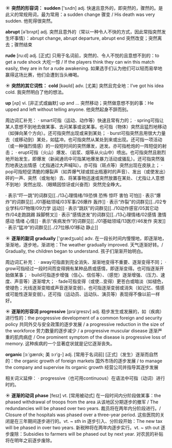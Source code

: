 ☀ <span class="category">**突然的形容词：**</span>
<span class="vocabulary">**sudden**</span> ['sʌdn] 
<span class="definition">adj. 快速且意外的，即突然的，骤然的。是此义的常规用词，最为常用：</span>a sudden change 骤变 / His death was very sudden. 他死得很突然。

<span class="vocabulary">**abrupt**</span> [ə'brʌpt] 
<span class="definition">adj. 突然且意外的（常以一种令人不快的方式，因此常指突然发生坏事情）：</span>abrupt change, abrupt departure, abrupt end 突然改变；突然离去；骤然结束

<span class="vocabulary">**rude**</span> [ru:d] 
<span class="definition">adj. [正式] 只用于名词前，突然的、令人不悦的且意想不到的：</span>to get a rude shock 大吃一惊 / If the players think they can win this match easily, they are in for a rude awakening. 如果选手们认为他们可以轻而易举地赢得这场比赛，他们会遭到当头棒喝。

☀ <span class="category">**突然的其它词性：**</span>
<span class="vocabulary">**cold**</span> [kəʊld] 
<span class="definition">adv. [尤美] 突然且完全地：</span>I’ve got his idea cold. 我突然明白了他的想法。

<span class="vocabulary">**up**</span> [ʌp] 
<span class="definition">vi. [非正式或幽默] up and ... 突然移动；突然做意想不到的事：</span>He upped and left without telling anyone. 他突然起身不辞而别。

周边词汇补充：
· smart可指（运动、动作等）快速且常有力的；
· spring可指让某人意想不到地去做某事、去问某事或说某事。也可指（物体）突然且猛烈地移动（如弹向某个方向）。还可指突然出现或来到某处；
· burst可指突然且用很大力量去（或移动到）某处，如猛冲。也可指突然从某处到来或出现。还可指一项活动（或一种强烈情感）的一段短时间的突然爆发，迸发。亦可指枪炮的一阵短促的射击；
· erupt可指（火山）爆发、（岩浆、烟等从火山中）喷出。也可指突然且剧烈地开始发生，即爆发（新闻通讯中可指某地爆发暴力活动或骚乱）。还可指突然强烈地表达出情感（尤指通过大声喊叫）。亦可指（斑点等）突然出现在皮肤上；
· pop可指短促清脆的爆裂声（如弄爆气球或拔出瓶塞时的声音）、发出（或使发出）砰的一声、突然（或匆匆）去、将某事物迅速或突然放置在某处、（尤指让人意想不到地）突然出现、（眼睛因惊讶或兴奋而）突然完全睁大。

· 表示“吓一跳”的词群见[[../13心理情绪/19恐惧 恐怖 惊吓 害怕 可怕]]
· 表示“爆炸”的词群见[[../01基础领域/03军事/26爆炸 轰炸]]
· 表示“炸裂”的词群见[[../02专业学科/07物理/09力学 运动]]
· 表示“跳跃”的词群见[[../10动作感官/05其它动作/04走跑跳踢 跺脚劈叉]]
· 表示“感情迸发”的词群见[[../13心理情绪/02感情 激情 感动 情绪 心情]]
· 表示“疾病发作”的词群见[[../01基础领域/13医疗/46发作 突发]]
· 表示“猛冲”的词群见[[../27位移/01移动 静止]]

☀ <span class="category">**逐渐的副词**</span>
<span class="vocabulary">**gradually**</span> ['ɡrædӡuəlɪ] 
<span class="definition">adv. 在一段长时间内慢慢地，即逐渐地，渐渐地，逐步地，渐进地：</span>The weather gradually improved. 天气逐渐好转。/ Gradually, the children began to understand. 孩子们渐渐开始明白。

周边词汇补充：
· away可指直到完全消失、渐渐地变得不重要、逐渐变得不同；
· grow可指经过一段时间而变得拥有某种品质或感情，即逐渐变得。也可指逐渐开始做某事；
· build可指逐步增强（信心、信任等）、（感觉）逐渐增强、（压力、速度、声音等）逐渐增大；
· fade可指变得（或使…变得）更苍白或暗淡（如褪色，使褪色；光线逐渐变暗或声音逐渐变弱）。也可指逐渐变弱或消失（如记忆、情感或可能性逐渐变弱）。还可指（运动员、运动队、演员等）表现得不像以前一样好。

☀ <span class="category">**逐渐的形容词**</span>
<span class="vocabulary">**progressive**</span> [prəˈgresɪv]
<span class="definition">adj.  稳步发生或发展的，如（疾病）进行性的：</span>the progressive development of a common foreign and security policy 共同外交与安全政策的逐步发展 / a progressive reduction in the size of the workforce 劳力数量的逐步减少 / a progressive muscular disease 逐渐严重的肌肉病症 / One prominent symptom of the disease is progressive loss of memory. 这种疾病的一个显著症状就是记忆逐渐丧失。
           
<span class="vocabulary">**organic**</span> [ɔ:ˈgænɪk; 美 ɔ:rˈg-]
<span class="definition">adj. [常用于名词前] [正式]（发生）逐渐而自然的：</span>the organic growth of foreign markets 国外市场的逐步发展 / to manage the company and supervise its organic growth 经营公司并指导其逐步发展
 
相关词义延伸：
· progressive（也可用continuous）在语法中可指（动词）进行时的。
         
☀ <span class="category">**逐渐的动词**</span>
<span class="vocabulary">**phase**</span> [feɪz]
<span class="definition">vt. [常用被动式] 在一段时间内分阶段做某事：</span>the phased withdrawal of troops from the area 从该地区分期逐步的撤军 / The redundancies will be phased over two years. 裁员将在两年内分阶段进行。/ Closure of the hospitals was phased over a three-year period. 这些医院的关闭是在三年期间逐步进行的。<span class="definition">vt. ~ sth in 逐步引入、分阶段开始：</span>The new tax will be phased in over two years. 新税种将在两年内逐步实行。<span class="definition">vt. ~ sth out 逐步废除：</span>Subsidies to farmers will be phased out by next year. 对农民的补贴将在明年之前逐步废除。